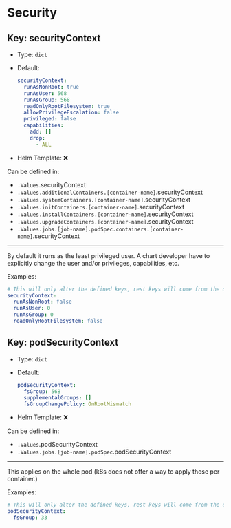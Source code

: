 # Security

## Key: securityContext

- Type: `dict`
- Default:

  ```yaml
  securityContext:
    runAsNonRoot: true
    runAsUser: 568
    runAsGroup: 568
    readOnlyRootFilesystem: true
    allowPrivilegeEscalation: false
    privileged: false
    capabilities:
      add: []
      drop:
        - ALL
  ```

- Helm Template: ❌

Can be defined in:

- `.Values`.securityContext
- `.Values.additionalContainers.[container-name]`.securityContext
- `.Values.systemContainers.[container-name]`.securityContext
- `.Values.initContainers.[container-name]`.securityContext
- `.Values.installContainers.[container-name]`.securityContext
- `.Values.upgradeContainers.[container-name]`.securityContext
- `.Values.jobs.[job-name].podSpec.containers.[container-name]`.securityContext

---

By default it runs as the least privileged user. A chart developer have to \
explicitly change the user and/or privileges, capabilities, etc.

Examples:

```yaml
# This will only alter the defined keys, rest keys will come from the default.
securityContext:
  runAsNonRoot: false
  runAsUser: 0
  runAsGroup: 0
  readOnlyRootFilesystem: false
```

## Key: podSecurityContext

- Type: `dict`
- Default:

  ```yaml
  podSecurityContext:
    fsGroup: 568
    supplementalGroups: []
    fsGroupChangePolicy: OnRootMismatch
  ```

- Helm Template: ❌

Can be defined in:

- `.Values`.podSecurityContext
- `.Values.jobs.[job-name].podSpec`.podSecurityContext

---

This applies on the whole pod (k8s does not offer a way to apply those per container.)

Examples:

```yaml
# This will only alter the defined keys, rest keys will come from the default.
podSecurityContext:
  fsGroup: 33
```

